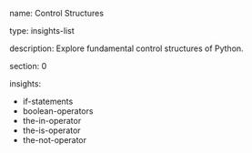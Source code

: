 name: Control Structures

type: insights-list

description: Explore fundamental control structures of Python.

section: 0

insights:
  - if-statements
  - boolean-operators
  - the-in-operator
  - the-is-operator
  - the-not-operator
